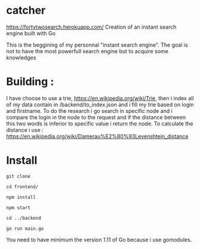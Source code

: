 # catcher
https://fortytwosearch.herokuapp.com/
Creation of an instant search engine built with Go

This is the beggining of my personnal "instant search engine".
The goal is not to have the most powerfull search engine but to acquire some knowledges

# Building :
 I have choose to use a trie, https://en.wikipedia.org/wiki/Trie, then i index all of my data contain in /backend/to_index.json and i fill my trie based on login and firstname.
 To do the research i go search in specific node and i compare the login in the node to the request and if the distance between this two words is inferior to specific value i return the node.
 To calculate the distance i use : https://en.wikipedia.org/wiki/Damerau%E2%80%93Levenshtein_distance
 
 # Install
 `git clone`
 
 `cd frontend/`
 
 `npm install`
 
 `npm start`
 
 `cd ../backend`
 
 `go run main.go`
 
 
 You need to have minimum the version 1.11 of Go because i use gomodules.
